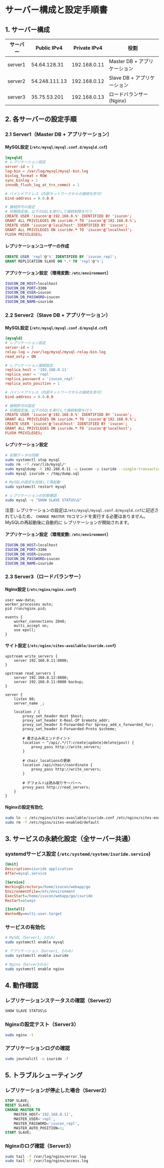 # サーバー構成と設定手順書

## 1. サーバー構成

| サーバー | Public IPv4 | Private IPv4 | 役割 |
|---------|-------------|--------------|------|
| server1 | 54.64.128.31 | 192.168.0.11 | Master DB + アプリケーション |
| server2 | 54.248.111.13 | 192.168.0.12 | Slave DB + アプリケーション |
| server3 | 35.75.53.201 | 192.168.0.13 | ロードバランサー (Nginx) |

## 2. 各サーバーの設定手順

### 2.1 Server1（Master DB + アプリケーション）

#### MySQL設定 (`/etc/mysql/mysql.conf.d/mysqld.cnf`)

```conf
[mysqld]
# レプリケーション設定
server-id = 1
log-bin = /var/log/mysql/mysql-bin.log
binlog_format = ROW
sync_binlog = 1
innodb_flush_log_at_trx_commit = 1

# バインドアドレス（内部ネットワークからの接続を許可）
bind-address = 0.0.0.0

# 接続許可の設定
# 初期設定後、以下のSQLを実行して接続制限を行う
CREATE USER 'isucon'@'192.168.0.%' IDENTIFIED BY 'isucon';
GRANT ALL PRIVILEGES ON isuride.* TO 'isucon'@'192.168.0.%';
CREATE USER 'isucon'@'localhost' IDENTIFIED BY 'isucon';
GRANT ALL PRIVILEGES ON isuride.* TO 'isucon'@'localhost';
FLUSH PRIVILEGES;
```

#### レプリケーションユーザーの作成

```sql
CREATE USER 'repl'@'%' IDENTIFIED BY 'isucon_repl';
GRANT REPLICATION SLAVE ON *.* TO 'repl'@'%';
```

#### アプリケーション設定（環境変数: `/etc/environment`）

```bash
ISUCON_DB_HOST=localhost
ISUCON_DB_PORT=3306
ISUCON_DB_USER=isucon
ISUCON_DB_PASSWORD=isucon
ISUCON_DB_NAME=isuride
```

### 2.2 Server2（Slave DB + アプリケーション）

#### MySQL設定 (`/etc/mysql/mysql.conf.d/mysqld.cnf`)

```conf
[mysqld]
# レプリケーション設定
server-id = 2
relay-log = /var/log/mysql/mysql-relay-bin.log
read_only = ON

# レプリケーション接続設定
replica_host = '192.168.0.11'
replica_user = 'repl'
replica_password = 'isucon_repl'
replica_auto_position = 1

# バインドアドレス（内部ネットワークからの接続を許可）
bind-address = 0.0.0.0

# 接続許可の設定
# 初期設定後、以下のSQLを実行して接続制限を行う
CREATE USER 'isucon'@'192.168.0.%' IDENTIFIED BY 'isucon';
GRANT ALL PRIVILEGES ON isuride.* TO 'isucon'@'192.168.0.%';
CREATE USER 'isucon'@'localhost' IDENTIFIED BY 'isucon';
GRANT ALL PRIVILEGES ON isuride.* TO 'isucon'@'localhost';
FLUSH PRIVILEGES;
```

#### レプリケーション設定

```bash
# 初期データの同期
sudo systemctl stop mysql
sudo rm -rf /var/lib/mysql/*
sudo mysqldump -h 192.168.0.11 -u isucon -p isuride --single-transaction > /tmp/dump.sql
sudo mysql isuride < /tmp/dump.sql

# MySQLの設定を反映して再起動
sudo systemctl restart mysql

# レプリケーションの状態確認
sudo mysql -e "SHOW SLAVE STATUS\G"
```

注意: レプリケーションの設定は`/etc/mysql/mysql.conf.d/mysqld.cnf`に記述されているため、
`CHANGE MASTER TO`コマンドを実行する必要はありません。MySQLの再起動後に自動的に
レプリケーションが開始されます。

#### アプリケーション設定（環境変数: `/etc/environment`）

```bash
ISUCON_DB_HOST=localhost
ISUCON_DB_PORT=3306
ISUCON_DB_USER=isucon
ISUCON_DB_PASSWORD=isucon
ISUCON_DB_NAME=isuride
```

### 2.3 Server3（ロードバランサー）

#### Nginx設定 (`/etc/nginx/nginx.conf`)

```nginx
user www-data;
worker_processes auto;
pid /run/nginx.pid;

events {
    worker_connections 2048;
    multi_accept on;
    use epoll;
}
```

#### サイト設定 (`/etc/nginx/sites-available/isuride.conf`)

```nginx
upstream write_servers {
    server 192.168.0.11:8080;
}

upstream read_servers {
    server 192.168.0.12:8080;
    server 192.168.0.11:8080 backup;
}

server {
    listen 80;
    server_name _;

    location / {
        proxy_set_header Host $host;
        proxy_set_header X-Real-IP $remote_addr;
        proxy_set_header X-Forwarded-For $proxy_add_x_forwarded_for;
        proxy_set_header X-Forwarded-Proto $scheme;

        # 書き込み系エンドポイント
        location ~ ^/api/.*/(?:create|update|delete|post) {
            proxy_pass http://write_servers;
        }

        # chair_locationsの更新
        location /api/chair/coordinate {
            proxy_pass http://write_servers;
        }

        # デフォルトは読み取りサーバーへ
        proxy_pass http://read_servers;
    }
}
```

#### Nginxの設定有効化

```bash
sudo ln -s /etc/nginx/sites-available/isuride.conf /etc/nginx/sites-enabled/isuride.conf
sudo rm -f /etc/nginx/sites-enabled/default
```

## 3. サービスの永続化設定（全サーバー共通）

### systemdサービス設定 (`/etc/systemd/system/isuride.service`)

```ini
[Unit]
Description=isuride application
After=mysql.service

[Service]
WorkingDirectory=/home/isucon/webapp/go
EnvironmentFile=/etc/environment
ExecStart=/home/isucon/webapp/go/isuride
Restart=always

[Install]
WantedBy=multi-user.target
```

### サービスの有効化

```bash
# MySQL（Server1, 2のみ）
sudo systemctl enable mysql

# アプリケーション（Server1, 2のみ）
sudo systemctl enable isuride

# Nginx（Server3のみ）
sudo systemctl enable nginx
```

## 4. 動作確認

### レプリケーションステータスの確認（Server2）

```sql
SHOW SLAVE STATUS\G
```

### Nginxの設定テスト（Server3）

```bash
sudo nginx -t
```

### アプリケーションログの確認

```bash
sudo journalctl -u isuride -f
```

## 5. トラブルシューティング

### レプリケーションが停止した場合（Server2）

```sql
STOP SLAVE;
RESET SLAVE;
CHANGE MASTER TO
    MASTER_HOST='192.168.0.11',
    MASTER_USER='repl',
    MASTER_PASSWORD='isucon_repl',
    MASTER_AUTO_POSITION=1;
START SLAVE;
```

### Nginxのログ確認（Server3）

```bash
sudo tail -f /var/log/nginx/error.log
sudo tail -f /var/log/nginx/access.log
```

